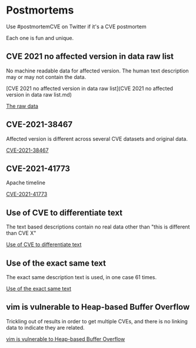 # Postmortems

Use #postmortemCVE on Twitter if it's a CVE postmortem

Each one is fun and unique.

## CVE 2021 no affected version in data raw list

No machine readable data for affected version. The human text description may or may not contain the data.

[CVE 2021 no affected version in data raw list](CVE 2021 no affected version in data raw list.md)

[The raw data](CVE-2021-no-affected-version-in-data-raw-list.txt)

## CVE-2021-38467

Affected version is different across several CVE datasets and original data.

[CVE-2021-38467](CVE-2021-38467.md)

## CVE-2021-41773

Apache timeline 

[CVE-2021-41773](CVE-2021-41773.md)

## Use of CVE to differentiate text

The text based descriptions contain no real data other than "this is different than CVE X"

[Use of CVE to differentiate text](Use%20of%20CVE%20to%20differentiate%20text.md)

## Use of the exact same text

The exact same description text is used, in one case 61 times. 

[Use of the exact same text](Use%20of%20the%20exact%20same%20text.md)

## vim is vulnerable to Heap-based Buffer Overflow

Trickling out of results in order to get multiple CVEs, and there is no linking data to indicate they are related.

[vim is vulnerable to Heap-based Buffer Overflow](vim%20is%20vulnerable%20to%20Heap-based%20Buffer%20Overflow.md)

